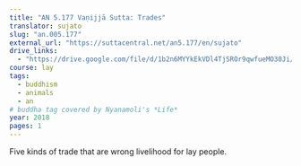 ```yaml
---
title: "AN 5.177 Vaṇijjā Sutta: Trades"
translator: sujato
slug: "an.005.177"
external_url: "https://suttacentral.net/an5.177/en/sujato"
drive_links:
  - "https://drive.google.com/file/d/1b2n6MYYkEkVDl4TjSROr9qwfueMO30Ji/view?usp=drivesdk"
course: lay
tags:
  - buddhism
  - animals
  - an
# buddha tag covered by Nyanamoli's *Life*
year: 2018
pages: 1
---
```


Five kinds of trade that are wrong livelihood for lay people.
